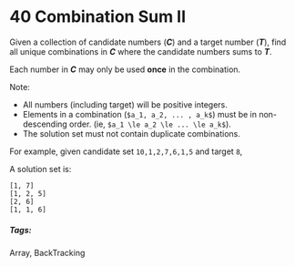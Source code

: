 # 40 Combination Sum II

Given a collection of candidate numbers (***C***) and a target number (***T***), find all unique combinations in ***C*** where the candidate numbers sums to ***T***.

Each number in ***C*** may only be used **once** in the combination.

Note:
* All numbers (including target) will be positive integers.
* Elements in a combination (`$a_1, a_2, ... , a_k$`) must be in non-descending order. (ie, `$a_1 \le a_2 \le ... \le a_k$`).
* The solution set must not contain duplicate combinations.

For example, given candidate set `10,1,2,7,6,1,5` and target `8`, 

A solution set is: 
```
[1, 7] 
[1, 2, 5] 
[2, 6] 
[1, 1, 6]
```

##### Tags:
Array, BackTracking